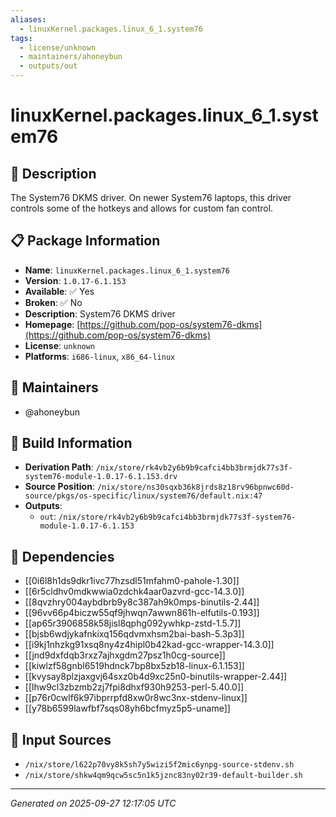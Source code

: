 ```yaml
---
aliases:
  - linuxKernel.packages.linux_6_1.system76
tags:
  - license/unknown
  - maintainers/ahoneybun
  - outputs/out
---
```


# linuxKernel.packages.linux_6_1.system76

## 📝 Description

The System76 DKMS driver. On newer System76 laptops, this driver controls
some of the hotkeys and allows for custom fan control.


## 📋 Package Information

- **Name**: `linuxKernel.packages.linux_6_1.system76`
- **Version**: `1.0.17-6.1.153`
- **Available**: ✅ Yes
- **Broken**: ✅ No
- **Description**: System76 DKMS driver
- **Homepage**: [https://github.com/pop-os/system76-dkms](https://github.com/pop-os/system76-dkms)
- **License**: `unknown`
- **Platforms**: `i686-linux`, `x86_64-linux`
## 👥 Maintainers

- @ahoneybun


## 🔧 Build Information

- **Derivation Path**: `/nix/store/rk4vb2y6b9b9cafci4bb3brmjdk77s3f-system76-module-1.0.17-6.1.153.drv`
- **Source Position**: `/nix/store/ns30sqxb36k8jrds8z18rv96bpnwc60d-source/pkgs/os-specific/linux/system76/default.nix:47`
- **Outputs**:
  - `out`:  `/nix/store/rk4vb2y6b9b9cafci4bb3brmjdk77s3f-system76-module-1.0.17-6.1.153`

## 🔗 Dependencies

- [[0i6l8h1ds9dkr1ivc77hzsdl51mfahm0-pahole-1.30]]
- [[6r5cldhv0mdkwwia0zdchk4aar0azvrd-gcc-14.3.0]]
- [[8qvzhry004aybdbrb9y8c387ah9k0mps-binutils-2.44]]
- [[96vv66p4biczw55qf9jhwqn7awwn861h-elfutils-0.193]]
- [[ap65r3906858k58jisl8qphg092ywhkp-zstd-1.5.7]]
- [[bjsb6wdjykafnkixq156qdvmxhsm2bai-bash-5.3p3]]
- [[i9kj1nhzkg91xsq8ny4z4hipl0b42kad-gcc-wrapper-14.3.0]]
- [[jnd9dxfdqb3rxz7ajhxgdm27psz1h0cg-source]]
- [[kiwlzf58gnbl6519hdnck7bp8bx5zb18-linux-6.1.153]]
- [[kvysay8plzjaxgvj64sxz0b4d9xc25n0-binutils-wrapper-2.44]]
- [[lhw9cl3zbzmb2zj7fpi8dhxf930h9253-perl-5.40.0]]
- [[p76r0cwlf6k97ibprrpfd8xw0r8wc3nx-stdenv-linux]]
- [[y78b6599lawfbf7sqs08yh6bcfmyz5p5-uname]]

## 📁 Input Sources

- `/nix/store/l622p70vy8k5sh7y5wizi5f2mic6ynpg-source-stdenv.sh`
- `/nix/store/shkw4qm9qcw5sc5n1k5jznc83ny02r39-default-builder.sh`

---
*Generated on 2025-09-27 12:17:05 UTC*
